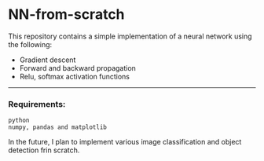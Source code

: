 # NN-from-scratch

This repository contains a simple implementation of a neural network using the following:
- Gradient descent
- Forward and backward propagation
- Relu, softmax activation functions
---
### Requirements:
```
python
numpy, pandas and matplotlib
```

In the future, I plan to implement various image classification and object detection frin scratch. 